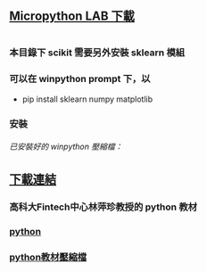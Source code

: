 #
## [Micropython LAB 下載](https://drive.google.com/open?id=1Vk7Bpo1ToMbCVcvCbbG5L_I3zIIQ4702)
#
### 本目錄下 scikit 需要另外安裝 sklearn 模組
### 可以在 winpython prompt 下，以 
* pip install sklearn numpy matplotlib
### 安裝
###### 已安裝好的 winpython 壓縮檔： 
## [下載連結](https://drive.google.com/open?id=1VJE3q3eopK1fEPZH7n8fFeyzb4uhIhOt)
###
### 高科大Fintech中心林萍珍教授的 python 教材
### [python](https://drive.google.com/open?id=1ekR9CcUSHtSD5MtDI6bYRrxVJHo6qWgk)
### [python教材壓縮檔](https://drive.google.com/open?id=1-jjnpijBR8P9XaA8wva4yhxVohQ8y2mC)
